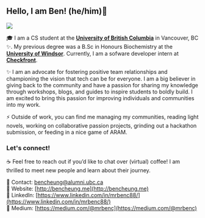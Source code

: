 ## Hello, I am Ben! (he/him)👋

<img src="https://i.imgur.com/RgKyTyy.png" />

🎓 I am a CS student at the [**University of British Columbia**](https://ubc.ca) in Vancouver, BC ✨. My previous degree was a B.Sc in Honours Biochemistry at the [**University of Windsor**](https://www.uwindsor.ca/). Currently, I am a sofware developer intern at [**Checkfront**](https://www.checkfront.com/). <br/>

✨ I am an advocate for fostering positive team relationships and championing the vision that tech can be for everyone. I am a big believer in giving back to the community and have a passion for sharing my knowledge through workshops, blogs, and guides to inspire students to boldly build. I am excited to bring this passion for improving individuals and communities into my work.

⚡ Outside of work, you can find me managing my communities, reading light novels, working on collaborative passion projects, grinding out a hackathon submission, or feeding in a nice game of ARAM.

### Let's connect! 
☕ Feel free to reach out if you’d like to chat over (virtual) coffee! I am thrilled to meet new people and learn about their journey.<br/>

📌 Contact: [bencheung@alumni.ubc.ca](mailto:bencheung@alumni.ubc.ca) <br/>
📌 Website: [http://bencheung.me](http://bencheung.me)<br/>
📌 LinkedIn: [https://www.linkedin.com/in/mrbenc88/](https://www.linkedin.com/in/mrbenc88/)<br/>
📌 Medium: [https://medium.com/@mrbenc](https://medium.com/@mrbenc) 
